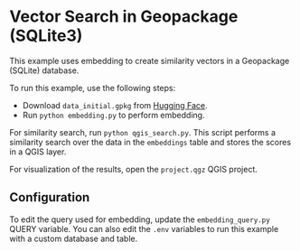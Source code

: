 # Vector Search in Geopackage (SQLite3)

This example uses embedding to create similarity vectors in a Geopackage (SQLite) database.

To run this example, use the following steps:

* Download `data_initial.gpkg` from [Hugging Face](https://huggingface.co/datasets/marcelgeo/overture-addresses-sample).
* Run `python embedding.py` to perform embedding.

For similarity search, run `python qgis_search.py`. This script performs a similarity search over the data in the `embeddings` table and stores the scores in a QGIS layer.

For visualization of the results, open the `project.qgz` QGIS project.

## Configuration

To edit the query used for embedding, update the `embedding_query.py` QUERY variable. You can also edit the `.env` variables to run this example with a custom database and table.
